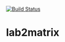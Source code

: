 [![Build Status](https://travis-ci.com/mariika1/lab2matrix.svg?branch=main)](https://travis-ci.com/mariika1/lab2matrix)

# lab2matrix